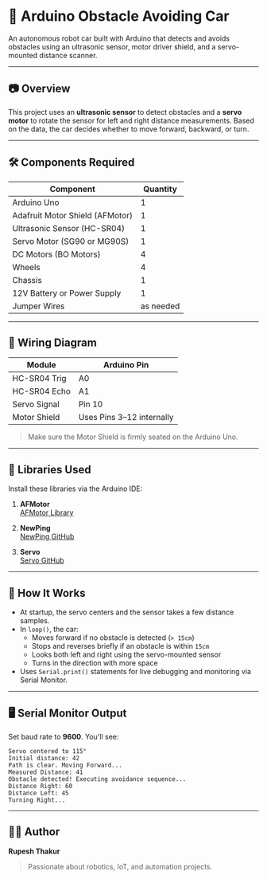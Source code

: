 # 🚗 Arduino Obstacle Avoiding Car

An autonomous robot car built with Arduino that detects and avoids obstacles using an ultrasonic sensor, motor driver shield, and a servo-mounted distance scanner.

---

## 📷 Overview

This project uses an **ultrasonic sensor** to detect obstacles and a **servo motor** to rotate the sensor for left and right distance measurements. Based on the data, the car decides whether to move forward, backward, or turn.

---

## 🛠 Components Required

| Component                        | Quantity | 
|----------------------------------|----------|
| Arduino Uno                      | 1        | 
| Adafruit Motor Shield (AFMotor) | 1        | 
| Ultrasonic Sensor (HC-SR04)      | 1        | 
| Servo Motor (SG90 or MG90S)     | 1        | 
| DC Motors (BO Motors)           | 4        | 
| Wheels                          | 4        |
| Chassis                         | 1        |
| 12V Battery or Power Supply     | 1        |
| Jumper Wires                    | as needed|

---

## 🔌 Wiring Diagram

| Module        | Arduino Pin | 
|---------------|-------------|
| HC-SR04 Trig  | A0          | 
| HC-SR04 Echo  | A1          |                                
| Servo Signal  | Pin 10      |                                
| Motor Shield  | Uses Pins 3–12 internally |

> Make sure the Motor Shield is firmly seated on the Arduino Uno.

---

## 🧠 Libraries Used

Install these libraries via the Arduino IDE:

1. **AFMotor**  
   [AFMotor Library](https://github.com/adafruit/Adafruit-Motor-Shield-library)

2. **NewPing**  
   [NewPing GitHub](https://github.com/livetronic/Arduino-NewPing)

3. **Servo**  
   [Servo GitHub](https://github.com/arduino-libraries/Servo.git)

---

## 📜 How It Works

- At startup, the servo centers and the sensor takes a few distance samples.
- In `loop()`, the car:  
  - Moves forward if no obstacle is detected (`> 15cm`)  
  - Stops and reverses briefly if an obstacle is within `15cm`  
  - Looks both left and right using the servo-mounted sensor  
  - Turns in the direction with more space
- Uses `Serial.print()` statements for live debugging and monitoring via Serial Monitor.

---

## 🖥 Serial Monitor Output

Set baud rate to **9600**. You'll see:
```
Servo centered to 115°
Initial distance: 42
Path is clear. Moving Forward...
Measured Distance: 41
Obstacle detected! Executing avoidance sequence...
Distance Right: 60
Distance Left: 45
Turning Right...
```

---

## 🧑‍💻 Author

**Rupesh Thakur**  
> Passionate about robotics, IoT, and automation projects.

